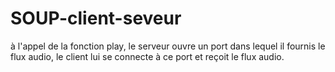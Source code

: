 # SOUP-client-seveur

à l'appel de la fonction play, le serveur ouvre un port dans lequel il fournis le flux audio, le client lui se connecte à ce port et reçoit le flux audio.
